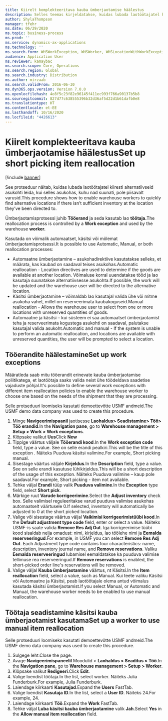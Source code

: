 ```yaml
---
title: Kiirelt komplekteeritava kauba ümberjaotamise häälestus
description: Selles teemas kirjeldatakse, kuidas lubada laotöötajatel kiiresti alternatiivseid asukohti leida, kui selles asukohas, kuhu nad suunati, pole piisavalt varusid.
author: ShylaThompson
manager: tfehr
ms.date: 06/29/2020
ms.topic: business-process
ms.prod: ''
ms.service: dynamics-ax-applications
ms.technology: ''
ms.search.form: WHSWorkException, WHSWorker, WHSLocationWithWorkException
audience: Application User
ms.reviewer: kamaybac
ms.search.scope: Core, Operations
ms.search.region: Global
ms.search.industry: Distribution
ms.author: mirzaab
ms.search.validFrom: 2016-06-30
ms.dyn365.ops.version: Version 7.0.0
ms.openlocfilehash: 4e8f5c23f82e96145f411ec993f766a90137b5b8
ms.sourcegitcommit: 827d77c638555396b32d36af5d22d1b61dafb0e8
ms.translationtype: HT
ms.contentlocale: et-EE
ms.lasthandoff: 10/16/2020
ms.locfileid: "4426613"
---
```

# <a name="set-up-short-picking-item-reallocation"></a><span data-ttu-id="47076-103">Kiirelt komplekteeritava kauba ümberjaotamise häälestus</span><span class="sxs-lookup"><span data-stu-id="47076-103">Set up short picking item reallocation</span></span>

[!include [banner](../../includes/banner.md)]

<span data-ttu-id="47076-104">See protseduur näitab, kuidas lubada laotöötajatel kiiresti alternatiivseid asukohti leida, kui selles asukohas, kuhu nad suunati, pole piisavalt varusid.</span><span class="sxs-lookup"><span data-stu-id="47076-104">This procedure shows how to enable warehouse workers to quickly find alternative locations if there isn’t sufficient inventory at the location they’ve been directed to.</span></span> 

<span data-ttu-id="47076-105">Ümberjaotamisprotsessi juhib **Tööerand** ja seda kasutab lao **töötaja.**</span><span class="sxs-lookup"><span data-stu-id="47076-105">The reallocation process is controlled by a **Work exception** and used by the warehouse **worker.**</span></span>

<span data-ttu-id="47076-106">Kasutada on võimalik automaatset, käsitsi või mõlemat ümberjaotamisprotsessi.</span><span class="sxs-lookup"><span data-stu-id="47076-106">It is possible to use Automatic, Manual, or both reallocation processes:</span></span>

- <span data-ttu-id="47076-107">Automaatne ümberjaotamine – asukohadirektiive kasutatakse selleks, et määrata, kas kaubad on saadaval teises asukohas.</span><span class="sxs-lookup"><span data-stu-id="47076-107">Automatic reallocation - Location directives are used to determine if the goods are available at another location.</span></span> <span data-ttu-id="47076-108">Võimaluse korral uuendatakse tööd ja lao kasutaja suunatakse alternatiivsesse asukohta.</span><span class="sxs-lookup"><span data-stu-id="47076-108">If possible, the work will be updated and the warehouse user will be directed to the alternative location.</span></span>
- <span data-ttu-id="47076-109">Käsitsi ümberjaotamine – võimaldab lao kasutajal valida ühe või mitme asukoha vahel, millel on reserveerimata kaubakoguseid.</span><span class="sxs-lookup"><span data-stu-id="47076-109">Manual reallocation - Allows the warehouse user to select from one or more locations with unreserved quantities of goods.</span></span> 
- <span data-ttu-id="47076-110">Automaatne ja käsitsi – kui süsteem ei saa automaatset ümberjaotamist teha ja reserveerimata kogustega asukohti on saadaval, palutakse kasutajal valida asukoht.</span><span class="sxs-lookup"><span data-stu-id="47076-110">Automatic and manual - If the system is unable to perform an automatic reallocation, and locations are available with unreserved quantities, the user will be prompted to select a location.</span></span>

## <a name="set-up-work-exceptions"></a><span data-ttu-id="47076-111">Tööerandite häälestamine</span><span class="sxs-lookup"><span data-stu-id="47076-111">Set up work exceptions</span></span>
<span data-ttu-id="47076-112">Määratleda saab mitu tööerandit erinevate kauba ümberjaotamise poliitikatega, et laotöötaja saaks valida neist ühe töödeldava saadetise vajaduste põhjal.</span><span class="sxs-lookup"><span data-stu-id="47076-112">It's possible to define several work exceptions with different item reallocation policies to enable the warehouse worker to choose one based on the needs of the shipment that they are processing.</span></span>

<span data-ttu-id="47076-113">Selle protseduuri loomiseks kasutati demoettevõtte USMF andmeid.</span><span class="sxs-lookup"><span data-stu-id="47076-113">The USMF demo data company was used to create this procedure.</span></span>

1. <span data-ttu-id="47076-114">Minge **Navigeerimispaanil** jaotisesse **Laohaldus> Seadistamine> Töö> Töö erandid**.</span><span class="sxs-lookup"><span data-stu-id="47076-114">In the **Navigation pane**, go to **Warehouse management > Setup > Work > Work exceptions**.</span></span>
2. <span data-ttu-id="47076-115">Klõpsake valikut **Uus**</span><span class="sxs-lookup"><span data-stu-id="47076-115">Click **New**</span></span> 
3. <span data-ttu-id="47076-116">Tippige väärtus väljale **Tööerandi kood**.</span><span class="sxs-lookup"><span data-stu-id="47076-116">In the **Work exception code** field, type a value.</span></span> <span data-ttu-id="47076-117">See on selle erandi pealkiri.</span><span class="sxs-lookup"><span data-stu-id="47076-117">This will be the title of this exception .</span></span> <span data-ttu-id="47076-118">Näiteks Puuduva käsitsi valimine.</span><span class="sxs-lookup"><span data-stu-id="47076-118">For example, Short picking manual.</span></span>
4. <span data-ttu-id="47076-119">Sisestage väärtus väljale **Kirjeldus**.</span><span class="sxs-lookup"><span data-stu-id="47076-119">In the **Description** field, type a value.</span></span> <span data-ttu-id="47076-120">See on selle erandi kasutuse lühikirjeldus.</span><span class="sxs-lookup"><span data-stu-id="47076-120">This will be a short description of the usage of this exception.</span></span> <span data-ttu-id="47076-121">Näiteks Puuduva valimine – kaup pole saadaval.</span><span class="sxs-lookup"><span data-stu-id="47076-121">For example, Short picking - item not available.</span></span>
5. <span data-ttu-id="47076-122">Tehke väljal **Erandi** tüüp valik **Puuduva valimine**.</span><span class="sxs-lookup"><span data-stu-id="47076-122">In the **Exception** type field, select **Short pick**.</span></span>
6. <span data-ttu-id="47076-123">Märkige ruut **Varude korrigeerimine**.</span><span class="sxs-lookup"><span data-stu-id="47076-123">Select the **Adjust inventory** check box.</span></span> <span data-ttu-id="47076-124">Selle valimisel reguleeritakse varud puuduva valimise asukohas automaatselt väärtusele 0.</span><span class="sxs-lookup"><span data-stu-id="47076-124">If selected, inventory will automatically be adjusted to 0 at the short picked location.</span></span>
7. <span data-ttu-id="47076-125">Valige või sisestage väärtus väljal **Vaikimisi korrigeerimistüübi kood**.</span><span class="sxs-lookup"><span data-stu-id="47076-125">In the **Default adjustment type code** field, enter or select a value.</span></span> <span data-ttu-id="47076-126">Näiteks USMF-is saate valida **Remove Res Adj Out**. Iga korrigeerimise tüübi kood sisaldab nelja omadust: nimi, kirjeldus, lao töölehe nimi ja **Eemalda reserveeringud**.</span><span class="sxs-lookup"><span data-stu-id="47076-126">For example, in USMF you can select **Remove Res Adj Out**. Each Adjustment type code contains four characteristics: name, description, inventory journal name, and **Remove reservations**.</span></span> <span data-ttu-id="47076-127">Valiku **Eemalda reserveeringud** lubamisel eemaldatakse ka puuduva valimise tellimuse rea reserveeringud.</span><span class="sxs-lookup"><span data-stu-id="47076-127">If **Remove reservations** is enabled, the short-picked order line's reservations will be removed.</span></span>  
8. <span data-ttu-id="47076-128">Valige väljal **Kauba ümberjaotamine** väärtus, nt Käsitsi.</span><span class="sxs-lookup"><span data-stu-id="47076-128">In the **Item reallocation** field, select a value, such as Manual.</span></span> <span data-ttu-id="47076-129">Kui teete valiku Käsitsi või Automaatne ja Käsitsi, peab laotöötajale olema antud võimalus kasutada käsitsi ümberjaotamist.</span><span class="sxs-lookup"><span data-stu-id="47076-129">If you select Manual, or Automatic and Manual, the warehouse worker needs to be enabled to use manual reallocation.</span></span>

## <a name="set-up-a-worker-to-use-manual-item-reallocation"></a><span data-ttu-id="47076-130">Töötaja seadistamine käsitsi kauba ümberjaotamist kasutama</span><span class="sxs-lookup"><span data-stu-id="47076-130">Set up a worker to use manual item reallocation</span></span>

<span data-ttu-id="47076-131">Selle protseduuri loomiseks kasutati demoettevõtte USMF andmeid.</span><span class="sxs-lookup"><span data-stu-id="47076-131">The USMF demo data company was used to create this procedure.</span></span>

1. <span data-ttu-id="47076-132">Sulgege leht.</span><span class="sxs-lookup"><span data-stu-id="47076-132">Close the page.</span></span>
2. <span data-ttu-id="47076-133">Avage **Navigeerimispaneelil** Moodulid > **Laohaldus > Seaditus > Töö**.</span><span class="sxs-lookup"><span data-stu-id="47076-133">In the **Navigation pane**, go to **Warehouse management > Setup > Worker**.</span></span>
3. <span data-ttu-id="47076-134">Klõpsake valikut **Redigeeri**.</span><span class="sxs-lookup"><span data-stu-id="47076-134">Click **Edit**.</span></span>
4. <span data-ttu-id="47076-135">Valige loendist töötaja.</span><span class="sxs-lookup"><span data-stu-id="47076-135">In the list, select worker.</span></span> <span data-ttu-id="47076-136">Näiteks Julia Funderburk.</span><span class="sxs-lookup"><span data-stu-id="47076-136">For example, Julia Funderburk.</span></span>
5. <span data-ttu-id="47076-137">Laiendage kiirkaarti **Kasutajad**.</span><span class="sxs-lookup"><span data-stu-id="47076-137">Expand the **Users** FastTab.</span></span>
6. <span data-ttu-id="47076-138">Valige loendist **Kasutaja ID**.</span><span class="sxs-lookup"><span data-stu-id="47076-138">In the list, select a **User ID**.</span></span> <span data-ttu-id="47076-139">Näiteks 24.</span><span class="sxs-lookup"><span data-stu-id="47076-139">For example, 24.</span></span>
7. <span data-ttu-id="47076-140">Laiendage kiirkaarti **Töö**.</span><span class="sxs-lookup"><span data-stu-id="47076-140">Expand the **Work** FastTab.</span></span>
8. <span data-ttu-id="47076-141">Tehke väljal **Luba käsitsi kauba ümberjaotamine** valik **Jah**.</span><span class="sxs-lookup"><span data-stu-id="47076-141">Select **Yes** in the **Allow manual item reallocation** field.</span></span>
